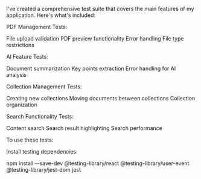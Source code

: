 I've created a comprehensive test suite that covers the main features of my application. Here's what's included:

PDF Management Tests:

File upload validation
PDF preview functionality
Error handling
File type restrictions


AI Feature Tests:

Document summarization
Key points extraction
Error handling for AI analysis


Collection Management Tests:

Creating new collections
Moving documents between collections
Collection organization


Search Functionality Tests:

Content search
Search result highlighting
Search performance



To use these tests:

Install testing dependencies:

npm install --save-dev @testing-library/react @testing-library/user-event @testing-library/jest-dom jest

